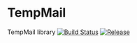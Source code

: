 # TempMail
TempMail library
[![Build Status](https://travis-ci.org/flicus/TempMail.png)](https://travis-ci.org/flicus/TempMail)
[![Release](https://jitpack.io/v/flicus/TempMail.svg)](https://jitpack.io/#flicus/TempMail)